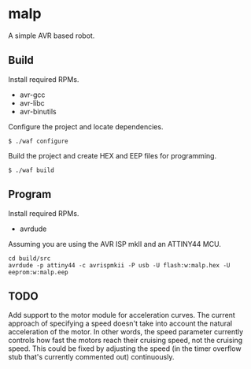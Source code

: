 malp
====

A simple AVR based robot. 

Build
-----

Install required RPMs.

* avr-gcc
* avr-libc
* avr-binutils

Configure the project and locate dependencies.

    $ ./waf configure

Build the project and create HEX and EEP files for programming.

    $ ./waf build

Program
-------

Install required RPMs.

* avrdude

Assuming you are using the AVR ISP mkII and an ATTINY44 MCU.

    cd build/src
    avrdude -p attiny44 -c avrispmkii -P usb -U flash:w:malp.hex -U eeprom:w:malp.eep

TODO
----

Add support to the motor module for acceleration curves. The current approach
of specifying a speed doesn't take into account the natural acceleration of the
motor. In other words, the speed parameter currently controls how fast the
motors reach their cruising speed, not the cruising speed. This could be fixed
by adjusting the speed (in the timer overflow stub that's currently commented
out) continuously.

